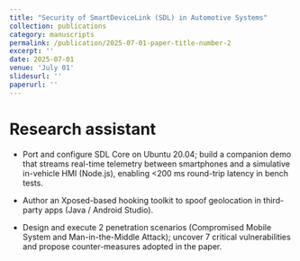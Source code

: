 ```yaml
---
title: "Security of SmartDeviceLink (SDL) in Automotive Systems"
collection: publications
category: manuscripts
permalink: /publication/2025-07-01-paper-title-number-2
excerpt: ''
date: 2025-07-01
venue: 'July 01'
slidesurl: ''
paperurl: ''
---
```


Research assistant
===
*	Port and configure SDL Core on Ubuntu 20.04; build a companion demo that streams real-time telemetry between smartphones and a simulative in-vehicle HMI (Node.js), enabling <200 ms round-trip latency in bench tests.

*	Author an Xposed-based hooking toolkit to spoof geolocation in third-party apps (Java / Android Studio).

*	Design and execute 2 penetration scenarios (Compromised Mobile System and Man-in-the-Middle Attack); uncover 7 critical vulnerabilities and propose counter-measures adopted in the paper.
